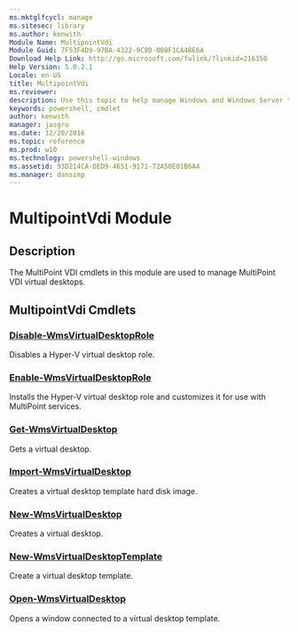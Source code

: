 ```yaml
---
ms.mktglfcycl: manage
ms.sitesec: library
ms.author: kenwith
Module Name: MultipointVdi
Module Guid: 7F53F4D9-97BA-4322-9C8D-008F1CA4BE6A
Download Help Link: http://go.microsoft.com/fwlink/?linkid=216350
Help Version: 5.0.2.1
Locale: en-US
title: MultipointVdi
ms.reviewer:
description: Use this topic to help manage Windows and Windows Server technologies with Windows PowerShell.
keywords: powershell, cmdlet
author: kenwith
manager: jasgro
ms.date: 12/20/2016
ms.topic: reference
ms.prod: w10
ms.technology: powershell-windows
ms.assetid: 93D214CA-DED9-4651-9171-72A50E01B6A4
ms.manager: dansimp
---
```


# MultipointVdi Module
## Description
The MultiPoint VDI cmdlets in this module are used to manage MultiPoint VDI virtual desktops.

## MultipointVdi Cmdlets
### [Disable-WmsVirtualDesktopRole](./Disable-WmsVirtualDesktopRole.md)
Disables a Hyper-V virtual desktop role.

### [Enable-WmsVirtualDesktopRole](./Enable-WmsVirtualDesktopRole.md)
Installs the Hyper-V virtual desktop role and customizes it for use with MultiPoint services.

### [Get-WmsVirtualDesktop](./Get-WmsVirtualDesktop.md)
Gets a virtual desktop.

### [Import-WmsVirtualDesktop](./Import-WmsVirtualDesktop.md)
Creates a virtual desktop template hard disk image.

### [New-WmsVirtualDesktop](./New-WmsVirtualDesktop.md)
Creates a virtual desktop.

### [New-WmsVirtualDesktopTemplate](./New-WmsVirtualDesktopTemplate.md)
Create a virtual desktop template.

### [Open-WmsVirtualDesktop](./Open-WmsVirtualDesktop.md)
Opens a window connected to a virtual desktop template.


